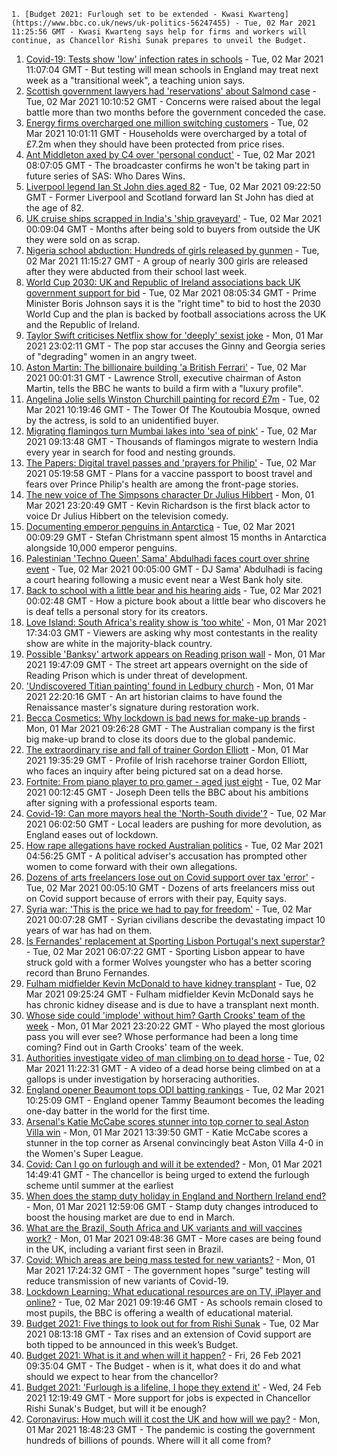 
    1. [Budget 2021: Furlough set to be extended - Kwasi Kwarteng](https://www.bbc.co.uk/news/uk-politics-56247455) - Tue, 02 Mar 2021 11:25:56 GMT - Kwasi Kwarteng says help for firms and workers will continue, as Chancellor Rishi Sunak prepares to unveil the Budget.
1. [Covid-19: Tests show 'low' infection rates in schools](https://www.bbc.co.uk/news/uk-56250995) - Tue, 02 Mar 2021 11:07:04 GMT - But testing will mean schools in England may treat next week as a "transitional week", a teaching union says.
1. [Scottish government lawyers had 'reservations' about Salmond case](https://www.bbc.co.uk/news/uk-scotland-scotland-politics-56251165) - Tue, 02 Mar 2021 10:10:52 GMT - Concerns were raised about the legal battle more than two months before the government conceded the case.
1. [Energy firms overcharged one million switching customers](https://www.bbc.co.uk/news/business-56250956) - Tue, 02 Mar 2021 10:01:11 GMT - Households were overcharged by a total of £7.2m when they should have been protected from price rises.
1. [Ant Middleton axed by C4 over 'personal conduct'](https://www.bbc.co.uk/news/newsbeat-56249556) - Tue, 02 Mar 2021 08:07:05 GMT - The broadcaster confirms he won't be taking part in future series of SAS: Who Dares Wins.
1. [Liverpool legend Ian St John dies aged 82](https://www.bbc.co.uk/sport/football/56250355) - Tue, 02 Mar 2021 09:22:50 GMT - Former Liverpool and Scotland forward Ian St John has died at the age of 82.
1. [UK cruise ships scrapped in India's 'ship graveyard'](https://www.bbc.co.uk/news/uk-56196069) - Tue, 02 Mar 2021 00:09:04 GMT - Months after being sold to buyers from outside the UK they were sold on as scrap.
1. [Nigeria school abduction: Hundreds of girls released by gunmen](https://www.bbc.co.uk/news/world-africa-56249626) - Tue, 02 Mar 2021 11:15:27 GMT - A group of nearly 300 girls are released after they were abducted from their school last week.
1. [World Cup 2030: UK and Republic of Ireland associations back UK government support for bid](https://www.bbc.co.uk/sport/football/56241637) - Tue, 02 Mar 2021 08:05:34 GMT - Prime Minister Boris Johnson says it is the "right time" to bid to host the 2030 World Cup and the plan is backed by football associations across the UK and the Republic of Ireland.
1. [Taylor Swift criticises Netflix show for 'deeply' sexist joke](https://www.bbc.co.uk/news/entertainment-arts-56247655) - Mon, 01 Mar 2021 23:02:11 GMT - The pop star accuses the Ginny and Georgia series of "degrading" women in an angry tweet.
1. [Aston Martin: The billionaire building 'a British Ferrari'](https://www.bbc.co.uk/news/business-56245666) - Tue, 02 Mar 2021 00:01:31 GMT - Lawrence Stroll, executive chairman of Aston Martin, tells the BBC he wants to build a firm with a "luxury profile".
1. [Angelina Jolie sells Winston Churchill painting for record £7m](https://www.bbc.co.uk/news/entertainment-arts-56250654) - Tue, 02 Mar 2021 10:19:46 GMT - The Tower Of The Koutoubia Mosque, owned by the actress, is sold to an unidentified buyer.
1. [Migrating flamingos turn Mumbai lakes into 'sea of pink'](https://www.bbc.co.uk/news/world-asia-india-56250443) - Tue, 02 Mar 2021 09:13:48 GMT - Thousands of flamingos migrate to western India every year in search for food and nesting grounds.
1. [The Papers: Digital travel passes and 'prayers for Philip'](https://www.bbc.co.uk/news/blogs-the-papers-56247442) - Tue, 02 Mar 2021 05:19:58 GMT - Plans for a vaccine passport to boost travel and fears over Prince Philip's health are among the front-page stories.
1. [The new voice of The Simpsons character Dr Julius Hibbert](https://www.bbc.co.uk/news/world-us-canada-56247935) - Mon, 01 Mar 2021 23:20:49 GMT - Kevin Richardson is the first black actor to voice Dr Julius Hibbert on the television comedy.
1. [Documenting emperor penguins in Antarctica](https://www.bbc.co.uk/news/in-pictures-55857380) - Tue, 02 Mar 2021 00:09:29 GMT - Stefan Christmann spent almost 15 months in Antarctica alongside 10,000 emperor penguins.
1. [Palestinian 'Techno Queen' Sama' Abdulhadi faces court over shrine event](https://www.bbc.co.uk/news/world-middle-east-56244886) - Tue, 02 Mar 2021 00:05:00 GMT - DJ Sama' Abdulhadi is facing a court hearing following a music event near a West Bank holy site.
1. [Back to school with a little bear and his hearing aids](https://www.bbc.co.uk/news/entertainment-arts-56216508) - Tue, 02 Mar 2021 00:02:48 GMT - How a picture book about a little bear who discovers he is deaf tells a personal story for its creators.
1. [Love Island: South Africa's reality show is 'too white'](https://www.bbc.co.uk/news/world-africa-56244227) - Mon, 01 Mar 2021 17:34:03 GMT - Viewers are asking why most contestants in the reality show are white in the majority-black country.
1. [Possible 'Banksy' artwork appears on Reading prison wall](https://www.bbc.co.uk/news/uk-england-berkshire-56231364) - Mon, 01 Mar 2021 19:47:09 GMT - The street art appears overnight on the side of Reading Prison which is under threat of development.
1. ['Undiscovered Titian painting' found in Ledbury church](https://www.bbc.co.uk/news/uk-england-hereford-worcester-56241825) - Mon, 01 Mar 2021 22:20:16 GMT - An art historian claims to have found the Renaissance master's signature during restoration work.
1. [Becca Cosmetics: Why lockdown is bad news for make-up brands](https://www.bbc.co.uk/news/newsbeat-56215557) - Mon, 01 Mar 2021 09:26:28 GMT - The Australian company is the first big make-up brand to close its doors due to the global pandemic.
1. [The extraordinary rise and fall of trainer Gordon Elliott](https://www.bbc.co.uk/sport/horse-racing/56230013) - Mon, 01 Mar 2021 19:35:29 GMT - Profile of Irish racehorse trainer Gordon Elliott, who faces an inquiry after being pictured sat on a dead horse.
1. [Fortnite: From piano player to pro gamer - aged just eight](https://www.bbc.co.uk/news/technology-56239242) - Tue, 02 Mar 2021 00:12:45 GMT - Joseph Deen tells the BBC about his ambitions after signing with a professional esports team.
1. [Covid-19: Can more mayors heal the 'North-South divide'?](https://www.bbc.co.uk/news/uk-politics-56215352) - Tue, 02 Mar 2021 06:02:50 GMT - Local leaders are pushing for more devolution, as England eases out of lockdown.
1. [How rape allegations have rocked Australian politics](https://www.bbc.co.uk/news/world-australia-56178290) - Tue, 02 Mar 2021 04:56:25 GMT - A political adviser's accusation has prompted other women to come forward with their own allegations.
1. [Dozens of arts freelancers lose out on Covid support over tax 'error'](https://www.bbc.co.uk/news/entertainment-arts-56236997) - Tue, 02 Mar 2021 00:05:10 GMT - Dozens of arts freelancers miss out on Covid support because of errors with their pay, Equity says.
1. [Syria war: 'This is the price we had to pay for freedom'](https://www.bbc.co.uk/news/world-middle-east-56154584) - Tue, 02 Mar 2021 00:07:28 GMT - Syrian civilians describe the devastating impact 10 years of war has had on them.
1. [Is Fernandes' replacement at Sporting Lisbon Portugal's next superstar?](https://www.bbc.co.uk/sport/football/56243780) - Tue, 02 Mar 2021 06:07:22 GMT - Sporting Lisbon appear to have struck gold with a former Wolves youngster who has a better scoring record than Bruno Fernandes.
1. [Fulham midfielder Kevin McDonald to have kidney transplant](https://www.bbc.co.uk/sport/football/56249895) - Tue, 02 Mar 2021 09:25:24 GMT - Fulham midfielder Kevin McDonald says he has chronic kidney disease and is due to have a transplant next month.
1. [Whose side could 'implode' without him? Garth Crooks' team of the week](https://www.bbc.co.uk/sport/football/56242967) - Mon, 01 Mar 2021 23:20:22 GMT - Who played the most glorious pass you will ever see? Whose performance had been a long time coming? Find out in Garth Crooks' team of the week.
1. [Authorities investigate video of man climbing on to dead horse](https://www.bbc.co.uk/sport/horse-racing/56250379) - Tue, 02 Mar 2021 11:22:31 GMT - A video of a dead horse being climbed on at a gallops is under investigation by horseracing authorities.
1. [England opener Beaumont tops ODI batting rankings](https://www.bbc.co.uk/sport/cricket/56240018) - Tue, 02 Mar 2021 10:25:09 GMT - England opener Tammy Beaumont becomes the leading one-day batter in the world for the first time.
1. [Arsenal's Katie McCabe scores stunner into top corner to seal Aston Villa win](https://www.bbc.co.uk/sport/av/football/56234334) - Mon, 01 Mar 2021 13:39:50 GMT - Katie McCabe scores a stunner in the top corner as Arsenal convincingly beat Aston Villa 4-0 in the Women's Super League.
1. [Covid: Can I go on furlough and will it be extended?](https://www.bbc.co.uk/news/explainers-52135342) - Mon, 01 Mar 2021 14:49:41 GMT - The chancellor is being urged to extend the furlough scheme until summer at the earliest
1. [When does the stamp duty holiday in England and Northern Ireland end?](https://www.bbc.co.uk/news/business-53319433) - Mon, 01 Mar 2021 12:59:06 GMT - Stamp duty changes introduced to boost the housing market are due to end in March.
1. [What are the Brazil, South Africa and UK variants and will vaccines work?](https://www.bbc.co.uk/news/health-55659820) - Mon, 01 Mar 2021 09:48:36 GMT - More cases are being found in the UK, including a variant first seen in Brazil.
1. [Covid: Which areas are being mass tested for new variants?](https://www.bbc.co.uk/news/explainers-54872039) - Mon, 01 Mar 2021 17:24:32 GMT - The government hopes "surge" testing will reduce transmission of new variants of Covid-19.
1. [Lockdown Learning: What educational resources are on TV, iPlayer and online?](https://www.bbc.co.uk/news/education-55591821) - Tue, 02 Mar 2021 09:19:46 GMT - As schools remain closed to most pupils, the BBC is offering a wealth of educational material.
1. [Budget 2021: Five things to look out for from Rishi Sunak](https://www.bbc.co.uk/news/business-56207194) - Tue, 02 Mar 2021 08:13:18 GMT - Tax rises and an extension of Covid support are both tipped to be announced in this week’s Budget.
1. [Budget 2021: What is it and when will it happen?](https://www.bbc.co.uk/news/business-55765868) - Fri, 26 Feb 2021 09:35:04 GMT - The Budget - when is it, what does it do and what should we expect to hear from the chancellor?
1. [Budget 2021: 'Furlough is a lifeline, I hope they extend it'](https://www.bbc.co.uk/news/business-56104411) - Wed, 24 Feb 2021 12:19:49 GMT - More support for jobs is expected in Chancellor Rishi Sunak's Budget, but will it be enough?
1. [Coronavirus: How much will it cost the UK and how will we pay?](https://www.bbc.co.uk/news/business-52663523) - Mon, 01 Mar 2021 18:48:23 GMT - The pandemic is costing the government hundreds of billions of pounds. Where will it all come from?

